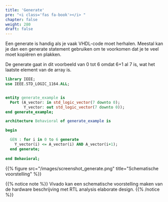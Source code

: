```yaml
---
title: 'Generate'
pre: "<i class='fas fa-book'></i> "
chapter: false
weight: 280
draft: false
---
```


Een generate is handig als je vaak VHDL-code moet herhalen. Meestal kan je dan een generate statement gebruiken om te voorkomen dat je te veel moet kopiëren en plakken.

De generate gaat in dit voorbeeld van 0 tot 6 omdat 6+1 al 7 is, wat het laatste element van de array is.

```vhdl
library IEEE;
use IEEE.STD_LOGIC_1164.ALL;


entity generate_example is
  Port (A_vector: in std_logic_vector(7 downto 0);
        Y_vector: out std_logic_vector(7 downto 0));
end generate_example;

architecture Behavioral of generate_example is

begin

  GEN : for i in 0 to 6 generate
    Y_vector(i) <= A_vector(i) AND A_vector(i+1);
  end generate;
    
end Behavioral;
```

{{% figure src="/images/screenshot_generate.png" title="Schematische voorstelling"  %}}

{{% notice note %}}
Vivado kan een schematische voorstelling maken van de hardware beschrijving met RTL analysis elaborate design.
{{% /notice %}}